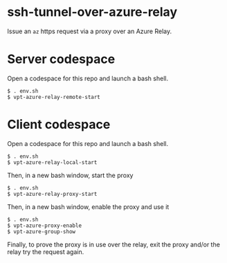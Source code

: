# ssh-tunnel-over-azure-relay
Issue an `az` https request via a proxy over an Azure Relay.

# Server codespace
Open a codespace for this repo and launch a bash shell. 
```
$ . env.sh
$ vpt-azure-relay-remote-start
```
# Client codespace
Open a codespace for this repo and launch a bash shell.
```
$ . env.sh
$ vpt-azure-relay-local-start
```
Then, in a new bash window, start the proxy
```
$ . env.sh
$ vpt-azure-relay-proxy-start
```
Then, in a new bash window, enable the proxy and use it
```
$ . env.sh
$ vpt-azure-proxy-enable
$ vpt-azure-group-show
```
Finally, to prove the proxy is in use over the relay, exit the proxy and/or the relay try the request again.